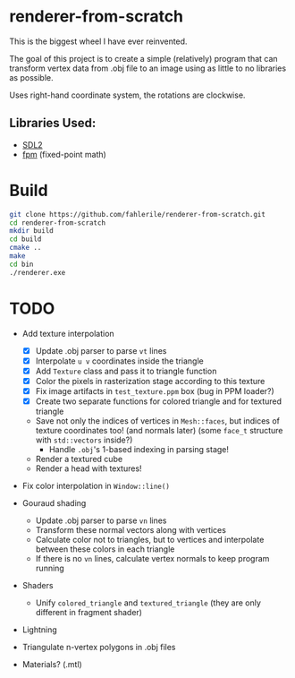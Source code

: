 # renderer-from-scratch

This is the biggest wheel I have ever reinvented.

The goal of this project is to create a simple (relatively) program that can transform vertex data from .obj file to an image using as little to no libraries as possible.

Uses right-hand coordinate system, the rotations are clockwise.

## Libraries Used:
- [SDL2](https://www.libsdl.org/)
- [fpm](https://github.com/MikeLankamp/fpm) (fixed-point math)

# Build

```bash
git clone https://github.com/fahlerile/renderer-from-scratch.git
cd renderer-from-scratch
mkdir build
cd build
cmake ..
make
cd bin
./renderer.exe
```

# TODO

- Add texture interpolation
    - [x] Update .obj parser to parse `vt` lines
    - [x] Interpolate `u v` coordinates inside the triangle
    - [x] Add `Texture` class and pass it to triangle function
    - [x] Color the pixels in rasterization stage according to this texture
    - [x] Fix image artifacts in `test_texture.ppm` box (bug in PPM loader?)
    - [x] Create two separate functions for colored triangle and for textured triangle
    - Save not only the indices of vertices in `Mesh::faces`, but indices of texture coordinates too! (and normals later) (some `face_t` structure with `std::vectors` inside?)
        - Handle `.obj`'s 1-based indexing in parsing stage!
    - Render a textured cube
    - Render a head with textures!
- Fix color interpolation in `Window::line()`
- Gouraud shading
    - Update .obj parser to parse `vn` lines
    - Transform these normal vectors along with vertices
    - Calculate color not to triangles, but to vertices and interpolate between these colors in each triangle
    - If there is no `vn` lines, calculate vertex normals to keep program running
- Shaders
    - Unify `colored_triangle` and `textured_triangle` (they are only different in fragment shader)
- Lightning

- Triangulate n-vertex polygons in .obj files
- Materials? (.mtl)